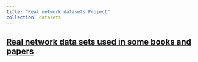 ```yaml
---
title: "Real network datasets Project"
collection: datasets
---
```


## [Real network data sets used in some books and papers](https://github.com/danchen2023/real_network_datasets)
